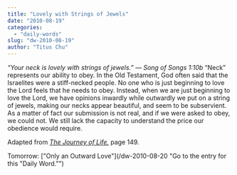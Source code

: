 ```yaml
---
title: "Lovely with Strings of Jewels"
date: "2010-08-19"
categories: 
  - "daily-words"
slug: "dw-2010-08-19"
author: "Titus Chu"
---
```


_“Your neck is lovely with strings of jewels.” — Song of Songs 1:10b_ “Neck” represents our ability to obey. In the Old Testament, God often said that the Israelites were a stiff-necked people. No one who is just beginning to love the Lord feels that he needs to obey. Instead, when we are just beginning to love the Lord, we have opinions inwardly while outwardly we put on a string of jewels, making our necks appear beautiful, and seem to be subservient. As a matter of fact our submission is not real, and if we were asked to obey, we could not. We still lack the capacity to understand the price our obedience would require.

Adapted from _[The Journey of Life](/book-journey/ "Go to the listing for this book.")[,](/book-journey/ "Go to the listing for this book.")_ page 149.

Tomorrow: ["Only an Outward Love"](/dw-2010-08-20 "Go to the entry for this "Daily Word."")
